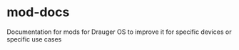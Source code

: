 # mod-docs
Documentation for mods for Drauger OS to improve it for specific devices or specific use cases
